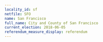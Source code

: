 ```yaml
---
locality_id: sf
netfile: SFO
name: San Francisco
full_name: City and County of San Francisco
current_election: 2018-06-05
referendum_measure_display: referendum
---
```

